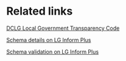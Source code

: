 <h1>Related links</h1>
<p>
	<a href="https://www.gov.uk/government/publications/local-government-transparency-code-2014">DCLG Local Government Transparency Code</a>
</p>
<p>
	<a href="http://schemas.opendata.esd.org.uk/Fraud">Schema details on LG Inform Plus</a>
</p>
<p>
	<a href="http://validator.opendata.esd.org.uk/fraud">Schema validation on LG Inform Plus</a>
</p>